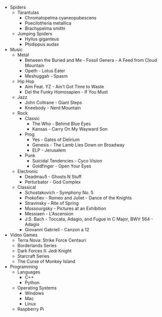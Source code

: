 * Spiders
  * Tarantulas
    * Chromatopelma cyaneopubescens
    * Poecilotheria metallica
    * Brachypelma smithi
  * Jumping Spiders
    * Hyllus giganteus
    * Phidippus audax
* Music
  * Metal
    * Between the Buried and Me - Fossil Genera - A Feed from Cloud Mountain
    * Opeth - Lotus Eater
    * Meshuggah - Spasm
  * Hip Hop
    * Aim Feat. YZ - Ain't Got Time to Waste
    * Del the Funky Homosapien - If You Must
  * Jazz
    * John Coltrane - Giant Steps
    * Kneebody - Nerd Mountain
  * Rock
    * Classic
      * The Who - Behind Blue Eyes
      * Kansas - Carry On My Wayward Son
    * Prog
      * Yes - Gates of Delirium
      * Genesis - The Lamb Lies Down on Broadway
      * ELP - Jerusalem
    * Punk
      * Suicidal Tendencies - Cyco Vision
      * Goldfinger - Open Your Eyes
  * Electronic
    * Deadmau5 - Ghosts N Stuff
    * Perturbator - God Complex
  * Classical
    * Schostakovich - Symphony No. 5
    * Prokofiev - Romeo and Juliet - Dance of the Knights
    * Stravinsky - Rite of Spring
    * Mussourgsky - Pictures at an Exhibition
    * Messiaen - L'Ascension
    * J.S. Bach - Toccata, Adagio, and Fugue in C Major, BWV 564 - Adagio
    * Giovanni Gabrieli - Canzon a 12
* Video Games
  * Terra Nova: Strike Force Centauri
  * Borderlands Series
  * Dark Forces II: Jedi Knight
  * Starcraft Series
  * The Curse of Monkey Island
* Programming
  * Languages
    * C++
    * Python
  * Operating Systems
    * Windows
    * Mac
    * Linux
  * Raspberry Pi
